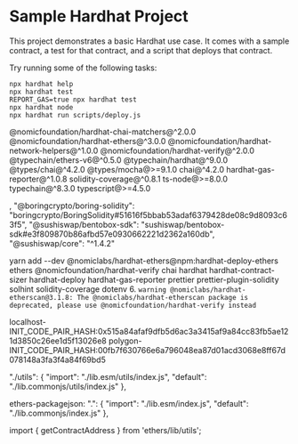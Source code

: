 # Sample Hardhat Project

This project demonstrates a basic Hardhat use case. It comes with a sample contract, a test for that contract, and a script that deploys that contract.

Try running some of the following tasks:

```shell
npx hardhat help
npx hardhat test
REPORT_GAS=true npx hardhat test
npx hardhat node
npx hardhat run scripts/deploy.js
```

@nomicfoundation/hardhat-chai-matchers@^2.0.0 @nomicfoundation/hardhat-ethers@^3.0.0 @nomicfoundation/hardhat-network-helpers@^1.0.0 @nomicfoundation/hardhat-verify@^2.0.0 @typechain/ethers-v6@^0.5.0 @typechain/hardhat@^9.0.0 @types/chai@^4.2.0 @types/mocha@>=9.1.0 chai@^4.2.0 hardhat-gas-reporter@^1.0.8 solidity-coverage@^0.8.1 ts-node@>=8.0.0 typechain@^8.3.0 typescript@>=4.5.0

,
"@boringcrypto/boring-solidity": "boringcrypto/BoringSolidity#51616f5bbab53adaf6379428de08c9d8093c63f5",
"@sushiswap/bentobox-sdk": "sushiswap/bentobox-sdk#e3f809870b86afbd57e0930662221d2362a160db",
"@sushiswap/core": "^1.4.2"

yarn add --dev @nomiclabs/hardhat-ethers@npm:hardhat-deploy-ethers ethers @nomicfoundation/hardhat-verify chai hardhat hardhat-contract-sizer hardhat-deploy hardhat-gas-reporter prettier prettier-plugin-solidity solhint solidity-coverage dotenv 6.
`warning @nomiclabs/hardhat-etherscan@3.1.8: The @nomiclabs/hardhat-etherscan package is deprecated, please use @nomicfoundation/hardhat-verify instead`

localhost-INIT_CODE_PAIR_HASH:0x515a84afaf9dfb5d6ac3a3415af9a84cc83fb5ae121d3850c26ee1d5f13026e8
polygon-INIT_CODE_PAIR_HASH:00fb7f630766e6a796048ea87d01acd3068e8ff67d078148a3fa3f4a84f69bd5

"./utils": {
"import": "./lib.esm/utils/index.js",
"default": "./lib.commonjs/utils/index.js"
},

ethers-packagejson:
".": {
"import": "./lib.esm/index.js",
"default": "./lib.commonjs/index.js"
},

import { getContractAddress } from 'ethers/lib/utils';
